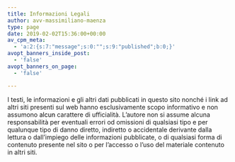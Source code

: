 ```yaml
---
title: Informazioni Legali
author: avv-massimiliano-maenza
type: page
date: 2019-02-02T15:36:00+00:00
av_cpm_meta:
  - 'a:2:{s:7:"message";s:0:"";s:9:"published";b:0;}'
avopt_banners_inside_post:
  - 'false'
avopt_banners_on_page:
  - 'false'

---
```

I testi, le informazioni e gli altri dati pubblicati in questo sito nonché&nbsp;i link ad altri siti presenti sul web hanno esclusivamente scopo informativo e non assumono <span style="color: #000000;">alcun</span> carattere di ufficialità. L&#8217;autore non si assume alcuna responsabilità per eventuali errori od omissioni di qualsiasi tipo e per qualunque tipo di danno diretto, indiretto o accidentale derivante dalla lettura o dall&#8217;impiego delle informazioni pubblicate, o di qualsiasi forma di contenuto presente nel sito o per l&#8217;accesso o l&#8217;uso del materiale contenuto in altri siti.